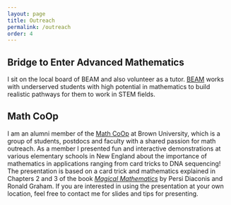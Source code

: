 ```yaml
---
layout: page
title: Outreach
permalink: /outreach
order: 4
---
```


<h2>Bridge to Enter Advanced Mathematics</h2>

<p>
I sit on the local board of BEAM and also volunteer as a tutor. <a href="https://www.beammath.org/">BEAM</a> works with underserved students with high potential in mathematics to build realistic pathways for them to work in STEM fields.
</p>

<h2>Math CoOp</h2>

<p>
I am an alumni member of the <a href="https://www.dam.brown.edu/math-coop/index.html">Math CoOp</a> at Brown University, which is a group of students, postdocs and faculty with a shared passion for math outreach.  As a member I presented fun and interactive demonstrations at various elementary schools in New England about the importance of mathematics in applications ranging from card tricks to DNA sequencing!  The presentation is based on a card trick and mathematics explained in Chapters 2 and 3 of the book <a href="https://press.princeton.edu/titles/9510.html"><i>Magical Mathematics</i></a> by Persi Diaconis and Ronald Graham.  If you are interested in using the presentation at your own location, feel free to contact me for slides and tips for presenting.
</p>